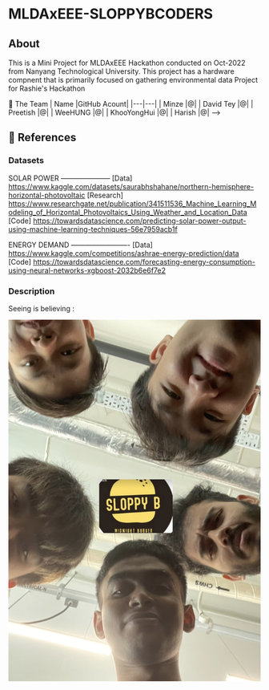 # MLDAxEEE-SLOPPYBCODERS


## About

This is a Mini Project for MLDAxEEE Hackathon conducted on Oct-2022 from Nanyang Technological University.
This project has a hardware compnent that is primarily focused on gathering environmental data
Project for Rashie's Hackathon

🧠 The Team
| Name                   |GitHub Acount|
|---|---|
| Minze |@|
| David Tey |@|
| Preetish |@|
| WeeHUNG |@|
| KhooYongHui |@|
| Harish |@| -->


## 📖 References

### Datasets

SOLAR POWER
———————
[Data] https://www.kaggle.com/datasets/saurabhshahane/northern-hemisphere-horizontal-photovoltaic
[Research] https://www.researchgate.net/publication/341511536_Machine_Learning_Modeling_of_Horizontal_Photovoltaics_Using_Weather_and_Location_Data
[Code] https://towardsdatascience.com/predicting-solar-power-output-using-machine-learning-techniques-56e7959acb1f


ENERGY DEMAND 
————————-
[Data] https://www.kaggle.com/competitions/ashrae-energy-prediction/data
[Code] https://towardsdatascience.com/forecasting-energy-consumption-using-neural-networks-xgboost-2032b6e6f7e2

### Description


Seeing is believing :
 
![landing](./Assets/team.jpg)

